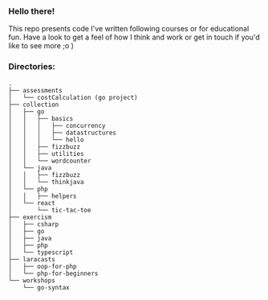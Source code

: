 ### Hello there!
This repo presents code I've written following courses or for educational fun. Have a look to get a feel of how I think and work or get in touch if you'd like to see more ;o )

### Directories:
```
.
├── assessments
│   └── costCalculation (go project)
├── collection
│   ├── go
│   │   ├── basics
│   │   │   ├── concurrency
│   │   │   ├── datastructures
│   │   │   └── hello
│   │   ├── fizzbuzz
│   │   ├── utilities
│   │   └── wordcounter
│   └── java
│   │   ├── fizzbuzz
│   │   └── thinkjava
│   └── php
│   │   ├── helpers
│   └── react
│       └── tic-tac-toe
├── exercism
│   ├── csharp
│   ├── go
│   ├── java
│   ├── php
│   └── typescript
├── laracasts
│   ├── oop-for-php
│   └── php-for-beginners
└── workshops
    └── go-syntax 
```